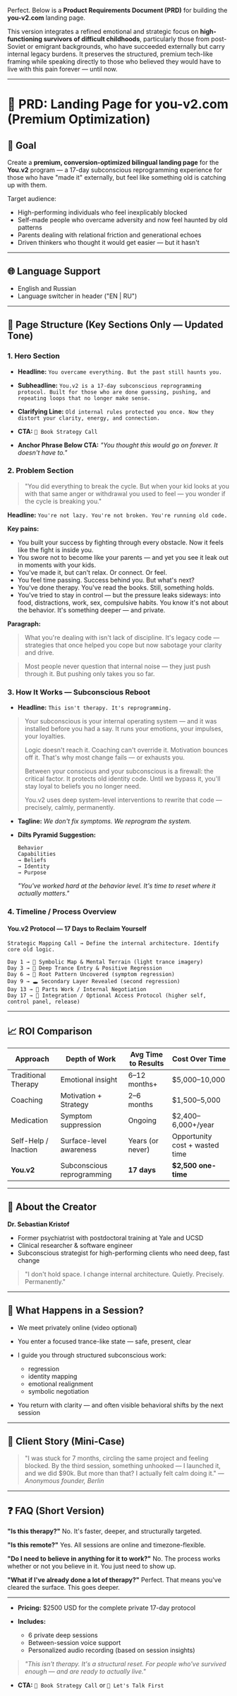 Perfect. Below is a **Product Requirements Document (PRD)** for building the **you-v2.com** landing page.

This version integrates a refined emotional and strategic focus on **high-functioning survivors of difficult childhoods**, particularly those from post-Soviet or emigrant backgrounds, who have succeeded externally but carry internal legacy burdens. It preserves the structured, premium tech-like framing while speaking directly to those who believed they would have to live with this pain forever — until now.

---

# 🧾 PRD: **Landing Page for you-v2.com (Premium Optimization)**

## 🎯 Goal

Create a **premium, conversion-optimized bilingual landing page** for the **You.v2** program — a 17-day subconscious reprogramming experience for those who have "made it" externally, but feel like something old is catching up with them.

Target audience:

* High-performing individuals who feel inexplicably blocked
* Self-made people who overcame adversity and now feel haunted by old patterns
* Parents dealing with relational friction and generational echoes
* Driven thinkers who thought it would get easier — but it hasn't

---

## 🌐 Language Support

* English and Russian
* Language switcher in header ("EN | RU")

---

## 📌 Page Structure (Key Sections Only — Updated Tone)

### 1. **Hero Section**

* **Headline:** `You overcame everything. But the past still haunts you.`

* **Subheadline:**
  `You.v2 is a 17-day subconscious reprogramming protocol. Built for those who are done guessing, pushing, and repeating loops that no longer make sense.`

* **Clarifying Line:** `Old internal rules protected you once. Now they distort your clarity, energy, and connection.`

* **CTA:** `📅 Book Strategy Call`

* **Anchor Phrase Below CTA:**
  *"You thought this would go on forever. It doesn't have to."*

### 2. **Problem Section**

> "You did everything to break the cycle. But when your kid looks at you with that same anger or withdrawal you used to feel — you wonder if the cycle is breaking you."

**Headline:**
`You're not lazy. You're not broken. You're running old code.`

**Key pains:**

* You built your success by fighting through every obstacle. Now it feels like the fight is inside you.
* You swore not to become like your parents — and yet you see it leak out in moments with your kids.
* You've made it, but can't relax. Or connect. Or feel.
* You feel time passing. Success behind you. But what's next?
* You've done therapy. You've read the books. Still, something holds.
* You've tried to stay in control — but the pressure leaks sideways: into food, distractions, work, sex, compulsive habits. You know it's not about the behavior. It's something deeper — and private.

**Paragraph:**

> What you're dealing with isn't lack of discipline. It's legacy code — strategies that once helped you cope but now sabotage your clarity and drive.

> Most people never question that internal noise — they just push through it. But pushing only takes you so far.

### 3. **How It Works — Subconscious Reboot**

* **Headline:** `This isn't therapy. It's reprogramming.`

> Your subconscious is your internal operating system — and it was installed before you had a say. It runs your emotions, your impulses, your loyalties.
>
> Logic doesn't reach it. Coaching can't override it. Motivation bounces off it. That's why most change fails — or exhausts you.
>
> Between your conscious and your subconscious is a firewall: the critical factor. It protects old identity code. Until we bypass it, you'll stay loyal to beliefs you no longer need.
>
> You.v2 uses deep system-level interventions to rewrite that code — precisely, calmly, permanently.

* **Tagline:** *We don't fix symptoms. We reprogram the system.*

* **Dilts Pyramid Suggestion:**

  ```
  Behavior  
  Capabilities  
  → Beliefs  
  → Identity  
  → Purpose  
  ```

  *"You've worked hard at the behavior level. It's time to reset where it actually matters."*

### 4. **Timeline / Process Overview**

#### You.v2 Protocol — 17 Days to Reclaim Yourself

```
Strategic Mapping Call → Define the internal architecture. Identify core old logic.

Day 1 → 🎨 Symbolic Map & Mental Terrain (light trance imagery)
Day 3 → 🌊 Deep Trance Entry & Positive Regression
Day 6 → 🧱 Root Pattern Uncovered (symptom regression)
Day 9 → 🕳️ Secondary Layer Revealed (second regression)
Day 13 → 🤝 Parts Work / Internal Negotiation
Day 17 → 🔁 Integration / Optional Access Protocol (higher self, control panel, release)
```

---

## 📈 ROI Comparison

| Approach             | Depth of Work              | Avg Time to Results | Cost Over Time                 |
| -------------------- | -------------------------- | ------------------- | ------------------------------ |
| Traditional Therapy  | Emotional insight          | 6–12 months+        | \$5,000–10,000                 |
| Coaching             | Motivation + Strategy      | 2–6 months          | \$1,500–5,000                  |
| Medication           | Symptom suppression        | Ongoing             | \$2,400–6,000+/year            |
| Self-Help / Inaction | Surface-level awareness    | Years (or never)    | Opportunity cost + wasted time |
| **You.v2**           | Subconscious reprogramming | **17 days**         | **\$2,500 one-time**           |

---

## 👤 About the Creator

**Dr. Sebastian Kristof**

* Former psychiatrist with postdoctoral training at Yale and UCSD
* Clinical researcher & software engineer
* Subconscious strategist for high-performing clients who need deep, fast change

> "I don't hold space. I change internal architecture. Quietly. Precisely. Permanently."

---

## 💬 What Happens in a Session?

* We meet privately online (video optional)
* You enter a focused trance-like state — safe, present, clear
* I guide you through structured subconscious work:

  * regression
  * identity mapping
  * emotional realignment
  * symbolic negotiation
* You return with clarity — and often visible behavioral shifts by the next session

---

## 📣 Client Story (Mini-Case)

> "I was stuck for 7 months, circling the same project and feeling blocked. By the third session, something unhooked — I launched it, and we did \$90k. But more than that? I actually felt calm doing it." — *Anonymous founder, Berlin*

---

## ❓ FAQ (Short Version)

**"Is this therapy?"**
No. It's faster, deeper, and structurally targeted.

**"Is this remote?"**
Yes. All sessions are online and timezone-flexible.

**"Do I need to believe in anything for it to work?"**
No. The process works whether or not you believe in it. You just need to show up.

**"What if I've already done a lot of therapy?"**
Perfect. That means you've cleared the surface. This goes deeper.

---

* **Pricing:** \$2500 USD for the complete private 17-day protocol
* **Includes:**

  * 6 private deep sessions
  * Between-session voice support
  * Personalized audio recording (based on session insights)

> *"This isn't therapy. It's a structural reset. For people who've survived enough — and are ready to actually live."*

* **CTA:** `📅 Book Strategy Call` or `🤝 Let's Talk First`

